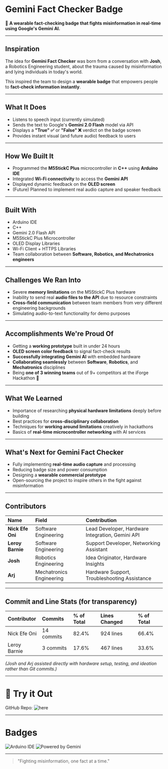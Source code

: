 # Gemini Fact Checker Badge

🚀 **A wearable fact-checking badge that fights misinformation in real-time using Google's Gemini AI.**

---

## Inspiration

The idea for **Gemini Fact Checker** was born from a conversation with **Josh**, a Robotics Engineering student, about the trauma caused by misinformation and lying individuals in today's world.

This inspired the team to design a **wearable badge** that empowers people to **fact-check information instantly**.

---

## What It Does

- Listens to speech input (currently simulated)
- Sends the text to Google's **Gemini 2.0 Flash** model via API
- Displays a **"True" ✅** or **"False" ❌** verdict on the badge screen
- Provides instant visual (and future audio) feedback to users

---

## How We Built It

- Programmed the **M5StickC Plus** microcontroller in **C++** using **Arduino IDE**
- Integrated **Wi-Fi connectivity** to access the **Gemini API**  
- Displayed dynamic feedback on the **OLED screen**
- (Future) Planned to implement real audio capture and speaker feedback

---

## Built With

- Arduino IDE
- C++
- Gemini 2.0 Flash API
- M5StickC Plus Microcontroller
- OLED Display Libraries
- Wi-Fi Client + HTTPS Libraries
- Team collaboration between **Software, Robotics, and Mechatronics engineers**

---

## Challenges We Ran Into

- Severe **memory limitations** on the M5StickC Plus hardware
- Inability to send real **audio files to the API** due to resource constraints
- **Cross-field communication** between team members from very different engineering backgrounds
- Simulating audio-to-text functionality for demo purposes

---

## Accomplishments We're Proud Of

- Getting a **working prototype** built in under 24 hours
- **OLED screen color feedback** to signal fact-check results
- **Successfully integrating Gemini AI** with embedded hardware
- **Collaborating seamlessly** between **Software**, **Robotics**, and **Mechatronics** disciplines
- Being **one of 3 winning teams** out of 9+ competitors at the iForge Hackathon 🎉

---

## What We Learned

- Importance of researching **physical hardware limitations** deeply before building
- Best practices for **cross-disciplinary collaboration**
- Techniques for **working around limitations** creatively in hackathons
- Basics of **real-time microcontroller networking** with AI services

---

## What's Next for Gemini Fact Checker

- Fully implementing **real-time audio capture** and processing
- Reducing badge size and power consumption
- Designing a **wearable commercial prototype**
- Open-sourcing the project to inspire others in the fight against misinformation

---

## Contributors

| Name | Field | Contribution |
|:-----|:------|:-------------|
| **Nick Efe Oni** | Software Engineering | Lead Developer, Hardware Integration, Gemini API |
| **Leroy Barnie** | Software Engineering | Support Developer, Networking Assistant |
| **Josh** | Robotics Engineering | Idea Originator, Hardware Insights |
| **Arj** | Mechatronics Engineering | Hardware Support, Troubleshooting Assistance |

---

## Commit and Line Stats (for transparency)

| Contributor | Commits | % of Total | Lines Changed | % of Total |
|:-----------|:--------|:----------|:--------------|:----------|
| Nick Efe Oni | 14 commits | 82.4% | 924 lines | 66.4% |
| Leroy Barnie | 3 commits | 17.6% | 467 lines | 33.6% |

_(Josh and Arj assisted directly with hardware setup, testing, and ideation rather than Git commits.)_

---

# 🌟 Try it Out

GitHub Repo: ![here](https://github.com/VictoriousWealth/gemini-fact-checker/)

---

# Badges

![Arduino IDE](https://img.shields.io/badge/Built%20with-ArduinoIDE-informational)
![Powered by Gemini](https://img.shields.io/badge/Powered%20by-GeminiAI-brightgreen)

---

> "Fighting misinformation, one fact at a time."

